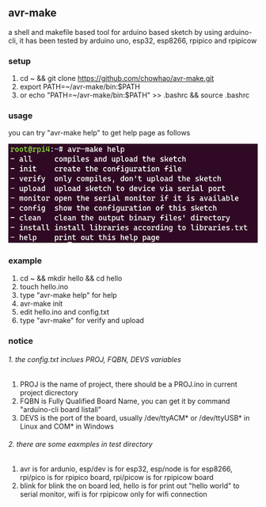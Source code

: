 ## avr-make
a shell and makefile based tool for arduino based sketch by using arduino-cli, it has been tested by arduino uno, esp32, esp8266, rpipico and rpipicow
### setup
1. cd ~ && git clone https://github.com/chowhao/avr-make.git
2. export PATH=~/avr-make/bin:$PATH
3. or echo "PATH=~/avr-make/bin:$PATH" >> .bashrc && source .bashrc

### usage
you can try "avr-make help" to get help page as follows

<img src="png/help.png" width="600" height="200">   

### example
1. cd ~ && mkdir hello && cd hello
2. touch hello.ino 
3. type "avr-make help" for help
4. avr-make init
5. edit hello.ino and config.txt 
6. type "avr-make" for verify and upload

### notice
###### 1. the config.txt inclues PROJ, FQBN, DEVS variables
1. PROJ is the name of project, there should be a PROJ.ino in current project dicrectory
1. FQBN is Fully Qualified Board Name, you can get it by command "arduino-cli board listall"
3. DEVS is the port of the board, usually /dev/ttyACM* or /dev/ttyUSB* in Linux and COM* in Windows
###### 2. there are some eaxmples in test directory
1. avr is for ardunio, esp/dev is for esp32, esp/node is for esp8266, rpi/pico is for rpipico board, rpi/picow is for rpipicow board
2. blink for blink the on board led, hello is for print out "hello world" to serial monitor, wifi is for rpipicow only for wifi connection
